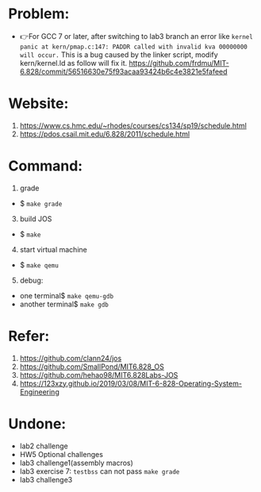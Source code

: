 # Problem:
- :point_right:For GCC 7 or later, after switching to lab3 branch an error like ```kernel panic at kern/pmap.c:147: PADDR called with invalid kva 00000000 will occur.```
  This is a bug caused by the linker script, modify kern/kernel.ld as follow will fix it.
  https://github.com/frdmu/MIT-6.828/commit/56516630e75f93acaa93424b6c4e3821e5fafeed
# Website: 
1. https://www.cs.hmc.edu/~rhodes/courses/cs134/sp19/schedule.html  
2. https://pdos.csail.mit.edu/6.828/2011/schedule.html
# Command:
1. grade
- $ ```make grade```
3. build JOS
- $ ```make```
4. start virtual machine
- $ ```make qemu```
5. debug:
- one terminal$ ```make qemu-gdb``` 
- another terminal$ ```make gdb```
# Refer: 
1. https://github.com/clann24/jos  
2. https://github.com/SmallPond/MIT6.828_OS
3. https://github.com/hehao98/MIT6.828Labs-JOS
4. https://123xzy.github.io/2019/03/08/MIT-6-828-Operating-System-Engineering

# Undone:
- lab2 challenge
- HW5 Optional challenges
- lab3 challenge1(assembly macros)
- lab3 exercise 7: ```testbss``` can not pass ```make grade```
- lab3 challenge3

